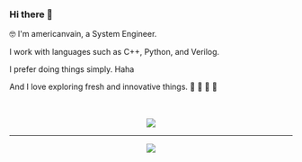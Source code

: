 ### Hi there 👋

🤓 I'm americanvain, a System Engineer.

I work with languages such as C++, Python, and Verilog.

I prefer doing things simply. Haha

And I love exploring fresh and innovative things. 🍎 🍓 🥭 🥝
<br><br><br>
<p align="center">
  <img src="https://github-readme-stats.vercel.app/api?username=americanvain&theme=transparent&show_icons=true" />
</p>


-----------------------------------------------------------------------------------------------------------

<p align="center">
  <img src="https://profile-counter.glitch.me/americanvain/count.svg" />
</p>
